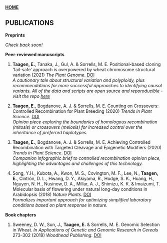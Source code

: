 **<span style="color: grey;"> [HOME](./index.md) </span>**

## PUBLICATIONS  

**Preprints**  

*Check back soon!* 

**Peer-reviewed manuscripts**  

1. **Taagen, E.**, Tanaka, J., Gul, A. & Sorrells, M. E. Positional-based cloning ‘fail-safe’ approach is overpowered by wheat chromosome structural variation (2021) *The Plant Genome*. [DOI](https://acsess.onlinelibrary.wiley.com/doi/full/10.1002/tpg2.20106)   
*A cautionary tale about structural variation and polyploidy, plus recommendations for more successful approaches to identifying causal variants. All of the data and scripts are open source and reporoducible - visit the repo [here](https://github.com/etaagen/Taagen_2021_TPG)*   

2. **Taagen, E.**, Bogdanove, A. J. & Sorrells, M. E. Counting on Crossovers: Controlled Recombination for Plant Breeding (2020) *Trends in Plant Science*. [DOI](https://doi.org/10.1016/j.tplants.2019.12.017)   
*Opinion piece exploring the boundaries of homologous recombination (mitosis) or crossovers (meiosis) for increased control over the inheritance of preferred haplotypes.*

3. **Taagen, E.**, Bogdanove, A. J. & Sorrells, M. E. Achieving Controlled Recombination with Targeted Cleavage and Epigenetic Modifiers (2020) *Trends in Plant Science*. [DOI](https://doi.org/10.1016/j.tplants.2019.12.018)    
*Companion infographic brief to controlled recombination opinion piece, highlighting the advantages and challenges of this technology.*

4. Song, Y.H., Kubota, A., Kwon, M. S., Covington, M. F., Lee, N., **Taagen, E.**, Cintrón, D. L., Hwang, D. Y., Akiyama, R., Hodge, S. K., Huang, H., Nguyen, N. H., Nusinow, D. A., Millar, A. J., Shimizu, K. K. & Imaizumi, T. Molecular basis of flowering under natural long-day conditions in Arabidopsis (2018) *Nature Plants*. [DOI](https://dx.doi.org/10.1038%2Fs41477-018-0253-3)    
*Formalizes important approach for optimizing simplified laboratory conditions based on plant response in nature.*

**Book chapters**  

1. Sweeney, D. W., Sun, J., **Taagen, E.** & Sorrells, M. E. Genomic Selection in Wheat. *In Applications of Genetic and Genomic Research in Cereals* 273-302 (2019) *Woodhead Publishing*. [DOI](https://doi.org/10.1016/B978-0-08-102163-7.00013-2)
